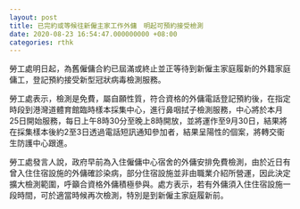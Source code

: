 ```yaml
---
layout: post
title: 已完約或等候往新僱主家工作外傭　明起可預約接受檢測
date: 2020-08-23 16:54:47.000000000 +08:00
categories: rthk
---
```


勞工處明日起，為舊僱傭合約已屆滿或終止並正等待到新僱主家庭履新的外籍家庭傭工，登記預約接受新型冠狀病毒檢測服務。

勞工處表示，檢測是免費，屬自願性質，符合資格的外傭電話登記預約後，在指定時段到港灣道體育館臨時樣本採集中心，進行鼻咽拭子檢測服務，中心將於本月25日開始服務，每日上午8時30分至晚上8時開放，並將運作至9月30日，結果將在採集樣本後約2至3日透過電話短訊通知參加者，結果呈陽性的個案，將轉交衞生防護中心跟進。

勞工處發言人說，政府早前為入住僱傭中心宿舍的外傭安排免費檢測，由於近日有曾入住住宿設施的外傭確診染病，部分住宿設施並非由職業介紹所營運，因此決定擴大檢測範圍，呼籲合資格外傭積極參與。處方表示，若有外傭須入住住宿設施一段時間，可於適當時候再次檢測，特別是到新僱主家庭履新前。

